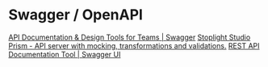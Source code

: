 # Swagger / OpenAPI

[API Documentation & Design Tools for Teams | Swagger](https://swagger.io/)
[Stoplight Studio](https://stoplight.io/)
[Prism - API server with mocking, transformations and validations.](https://github.com/stoplightio/prism)
[REST API Documentation Tool | Swagger UI](https://swagger.io/tools/swagger-ui/)
